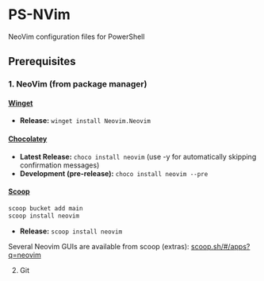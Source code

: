 #  PS-NVim

NeoVim configuration files for PowerShell

## Prerequisites

### 1. NeoVim (from package manager)

#### [Winget](https://docs.microsoft.com/en-us/windows/package-manager/winget/)

- **Release:** `winget install Neovim.Neovim`

#### [Chocolatey](https://chocolatey.org)

- **Latest Release:** `choco install neovim` (use -y for automatically skipping confirmation messages)
- **Development (pre-release):** `choco install neovim --pre`

#### [Scoop](https://scoop.sh/)
```powershell
scoop bucket add main
scoop install neovim
```
- **Release:** `scoop install neovim`

Several Neovim GUIs are available from scoop (extras): [scoop.sh/#/apps?q=neovim](https://scoop.sh/#/apps?q=neovim)

2. Git

